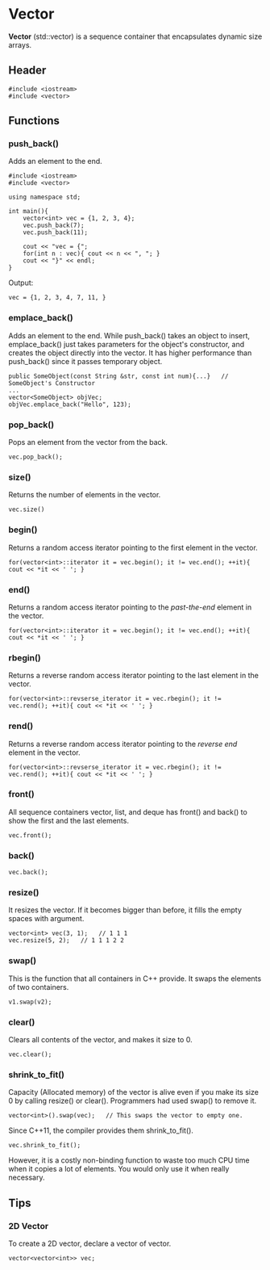 # Vector
**Vector** (std::vector) is a sequence container that encapsulates dynamic size arrays.

## Header
    #include <iostream>
    #include <vector>

## Functions
### push_back()
Adds an element to the end.

    #include <iostream>
    #include <vector>
    
    using namespace std;
    
    int main(){
        vector<int> vec = {1, 2, 3, 4};
        vec.push_back(7);
        vec.push_back(11);
    
        cout << "vec = {";
        for(int n : vec){ cout << n << ", "; }
        cout << "}" << endl;
    }
    
Output:

    vec = {1, 2, 3, 4, 7, 11, }
    
### emplace_back()
Adds an element to the end. While push_back() takes an object to insert, emplace_back() just takes parameters for the object's constructor, and creates the object directly into the vector. It has higher performance than push_back() since it passes temporary object.

    public SomeObject(const String &str, const int num){...}   // SomeObject's Constructor
    ...
    vector<SomeObject> objVec;
    objVec.emplace_back("Hello", 123);

### pop_back()
Pops an element from the vector from the back.

    vec.pop_back();

### size()
Returns the number of elements in the vector.

    vec.size()

### begin()
Returns a random access iterator pointing to the first element in the vector.

    for(vector<int>::iterator it = vec.begin(); it != vec.end(); ++it){ cout << *it << ' '; }

### end()
Returns a random access iterator pointing to the *past-the-end* element in the vector.

    for(vector<int>::iterator it = vec.begin(); it != vec.end(); ++it){ cout << *it << ' '; }

### rbegin()
Returns a reverse random access iterator pointing to the last element in the vector.

    for(vector<int>::revserse_iterator it = vec.rbegin(); it != vec.rend(); ++it){ cout << *it << ' '; }

### rend()
Returns a reverse random access iterator pointing to the *reverse end* element in the vector.

    for(vector<int>::revserse_iterator it = vec.rbegin(); it != vec.rend(); ++it){ cout << *it << ' '; }

### front()
All sequence containers vector, list, and deque has front() and back() to show the first and the last elements.

    vec.front();

### back()

    vec.back();

### resize()
It resizes the vector. If it becomes bigger than before, it fills the empty spaces with argument.

    vector<int> vec(3, 1);   // 1 1 1
    vec.resize(5, 2);   // 1 1 1 2 2

### swap()
This is the function that all containers in C++ provide. It swaps the elements of two containers.

    v1.swap(v2);

### clear()
Clears all contents of the vector, and makes it size to 0.

    vec.clear();

### shrink_to_fit()
Capacity (Allocated memory) of the vector is alive even if you make its size 0 by calling resize() or clear(). Programmers had used swap() to remove it.

    vector<int>().swap(vec);   // This swaps the vector to empty one.

Since C++11, the compiler provides them shrink_to_fit().

    vec.shrink_to_fit();
    
However, it is a costly non-binding function to waste too much CPU time when it copies a lot of elements. You would only use it when really necessary.

## Tips
### 2D Vector
To create a 2D vector, declare a vector of vector<TYPE>.

    vector<vector<int>> vec;
    
